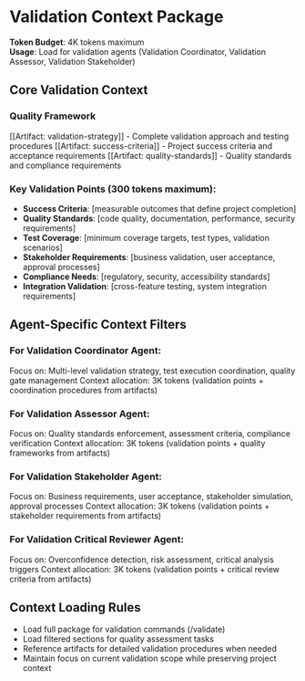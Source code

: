 # Validation Context Package

**Token Budget**: 4K tokens maximum  
**Usage**: Load for validation agents (Validation Coordinator, Validation Assessor, Validation Stakeholder)

## Core Validation Context

### Quality Framework
[[Artifact: validation-strategy]] - Complete validation approach and testing procedures
[[Artifact: success-criteria]] - Project success criteria and acceptance requirements
[[Artifact: quality-standards]] - Quality standards and compliance requirements

### Key Validation Points (300 tokens maximum):
- **Success Criteria**: [measurable outcomes that define project completion]
- **Quality Standards**: [code quality, documentation, performance, security requirements]
- **Test Coverage**: [minimum coverage targets, test types, validation scenarios]
- **Stakeholder Requirements**: [business validation, user acceptance, approval processes]
- **Compliance Needs**: [regulatory, security, accessibility standards]
- **Integration Validation**: [cross-feature testing, system integration requirements]

## Agent-Specific Context Filters

### For Validation Coordinator Agent:
Focus on: Multi-level validation strategy, test execution coordination, quality gate management
Context allocation: 3K tokens (validation points + coordination procedures from artifacts)

### For Validation Assessor Agent:
Focus on: Quality standards enforcement, assessment criteria, compliance verification
Context allocation: 3K tokens (validation points + quality frameworks from artifacts)

### For Validation Stakeholder Agent:
Focus on: Business requirements, user acceptance, stakeholder simulation, approval processes
Context allocation: 3K tokens (validation points + stakeholder requirements from artifacts)

### For Validation Critical Reviewer Agent:
Focus on: Overconfidence detection, risk assessment, critical analysis triggers
Context allocation: 3K tokens (validation points + critical review criteria from artifacts)

## Context Loading Rules
- Load full package for validation commands (/validate)
- Load filtered sections for quality assessment tasks
- Reference artifacts for detailed validation procedures when needed
- Maintain focus on current validation scope while preserving project context